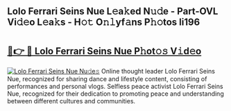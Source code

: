 ## Lolo Ferrari Seins Nue L𝚎a𝚔ed N𝚞𝚍e - Part-OVL Vi𝚍𝚎o L𝚎a𝚔s - H𝚘𝚝 O𝚗𝚕yf𝚊ns P𝚑𝚘tos li196

# <h2><a href="http://kf0shvp.oniu.top/?m=Lolo+Ferrari+Seins+Nue">🔗👉 🔴 Lolo Ferrari Seins Nue P𝚑ot𝚘𝚜 V𝚒d𝚎o</a></h2>

[![Lolo Ferrari Seins Nue Nu𝚍e𝚜](https://i.imgur.com/0qMVB7G.gif)](http://kf0shvp.oniu.top/?m=Lolo+Ferrari+Seins+Nue)
Online thought leader Lolo Ferrari Seins Nue, recognized for sharing dance and lifestyle content, consisting of performances and personal vlogs. Selfless peace activist Lolo Ferrari Seins Nue, recognized for their dedication to promoting peace and understanding between different cultures and communities.  
